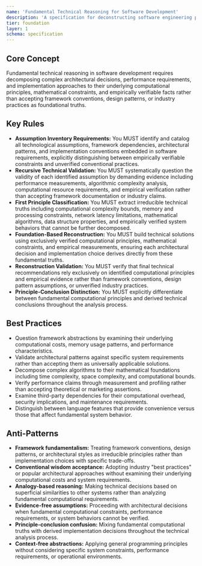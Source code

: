 ```yaml
---
name: 'Fundamental Technical Reasoning for Software Development'
description: 'A specification for deconstructing software engineering problems to their fundamental computational, mathematical, and empirical principles rather than relying on frameworks, patterns, or industry conventions.'
tier: foundation
layer: 1
schema: specification
---
```


## Core Concept

Fundamental technical reasoning in software development requires decomposing complex architectural decisions, performance requirements, and implementation approaches to their underlying computational principles, mathematical constraints, and empirically verifiable facts rather than accepting framework conventions, design patterns, or industry practices as foundational truths.

## Key Rules

- **Assumption Inventory Requirements:** You MUST identify and catalog all technological assumptions, framework dependencies, architectural patterns, and implementation conventions embedded in software requirements, explicitly distinguishing between empirically verifiable constraints and unverified conventional practices.
- **Recursive Technical Validation:** You MUST systematically question the validity of each identified assumption by demanding evidence including performance measurements, algorithmic complexity analysis, computational resource requirements, and empirical verification rather than accepting framework documentation or industry claims.
- **First Principle Classification:** You MUST extract irreducible technical truths including computational complexity bounds, memory and processing constraints, network latency limitations, mathematical algorithms, data structure properties, and empirically verified system behaviors that cannot be further decomposed.
- **Foundation-Based Reconstruction:** You MUST build technical solutions using exclusively verified computational principles, mathematical constraints, and empirical measurements, ensuring each architectural decision and implementation choice derives directly from these fundamental truths.
- **Reconstruction Validation:** You MUST verify that final technical recommendations rely exclusively on identified computational principles and empirical evidence rather than framework conventions, design pattern assumptions, or unverified industry practices.
- **Principle-Conclusion Distinction:** You MUST explicitly differentiate between fundamental computational principles and derived technical conclusions throughout the analysis process.

## Best Practices

- Question framework abstractions by examining their underlying computational costs, memory usage patterns, and performance characteristics.
- Validate architectural patterns against specific system requirements rather than accepting them as universally applicable solutions.
- Decompose complex algorithms to their mathematical foundations including time complexity, space complexity, and computational bounds.
- Verify performance claims through measurement and profiling rather than accepting theoretical or marketing assertions.
- Examine third-party dependencies for their computational overhead, security implications, and maintenance requirements.
- Distinguish between language features that provide convenience versus those that affect fundamental system behavior.

## Anti-Patterns

- **Framework fundamentalism:** Treating framework conventions, design patterns, or architectural styles as irreducible principles rather than implementation choices with specific trade-offs.
- **Conventional wisdom acceptance:** Adopting industry "best practices" or popular architectural approaches without examining their underlying computational costs and system requirements.
- **Analogy-based reasoning:** Making technical decisions based on superficial similarities to other systems rather than analyzing fundamental computational requirements.
- **Evidence-free assumptions:** Proceeding with architectural decisions when fundamental computational constraints, performance requirements, or system behaviors cannot be verified.
- **Principle-conclusion confusion:** Mixing fundamental computational truths with derived implementation decisions throughout the technical analysis process.
- **Context-free abstractions:** Applying general programming principles without considering specific system constraints, performance requirements, or operational environments.
